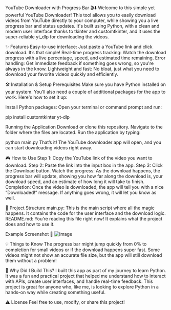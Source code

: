 YouTube Downloader with Progress Bar 🎬⬇️
Welcome to this simple yet powerful YouTube Downloader! This tool allows you to easily download videos from YouTube directly to your computer, while showing you a live progress bar and status updates. It's built using Python, with a clean and modern user interface thanks to tkinter and customtkinter, and it uses the super-reliable yt_dlp for downloading the videos.

✨ Features
Easy-to-use interface: Just paste a YouTube link and click download. It’s that simple!
Real-time progress tracking: Watch the download progress with a live percentage, speed, and estimated time remaining.
Error handling: Get immediate feedback if something goes wrong, so you're always in the know.
Lightweight and fast: No bloat, just what you need to download your favorite videos quickly and efficiently.

🛠️ Installation & Setup
Prerequisites
Make sure you have Python installed on your system. You’ll also need a couple of additional packages for the app to work. Here's how to set it up:

Install Python packages: Open your terminal or command prompt and run:

pip install customtkinter yt-dlp

Running the Application
Download or clone this repository.
Navigate to the folder where the files are located.
Run the application by typing:

python main.py
That’s it! The YouTube downloader app will open, and you can start downloading videos right away.

🎮 How to Use
Step 1: Copy the YouTube link of the video you want to download.
Step 2: Paste the link into the input box in the app.
Step 3: Click the Download button.
Watch the progress: As the download happens, the progress bar will update, showing you how far along the download is, your download speed, and an estimate of how long it will take to finish.
Completion: Once the video is downloaded, the app will tell you with a nice “Downloaded!” message. If anything goes wrong, it will let you know as well.


📂 Project Structure
main.py: This is the main script where all the magic happens. It contains the code for the user interface and the download logic.
README.md: You’re reading this file right now! It explains what the project does and how to use it.

Example Screenshot 📸
![image](https://github.com/user-attachments/assets/6b08283e-4aaa-448b-8396-fc9ba6f586d4)


💡 Things to Know
The progress bar might jump quickly from 0% to completion for small videos or if the download happens super fast.
Some videos might not show an accurate file size, but the app will still download them without a problem!


🚀 Why Did I Build This?
I built this app as part of my journey to learn Python. It was a fun and practical project that helped me understand how to interact with APIs, create user interfaces, and handle real-time feedback. This project is great for anyone who, like me, is looking to explore Python in a hands-on way while creating something useful.


⚠️ License
Feel free to use, modify, or share this project!
